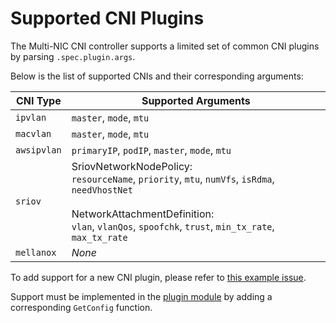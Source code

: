 # Supported CNI Plugins

The Multi-NIC CNI controller supports a limited set of common CNI plugins by parsing `.spec.plugin.args`.

Below is the list of supported CNIs and their corresponding arguments:

| CNI Type   | Supported Arguments                                      |
|------------|----------------------------------------------------------|
| `ipvlan`   | `master`, `mode`, `mtu`                                  |
| `macvlan`  | `master`, `mode`, `mtu`                                  |
| `awsipvlan`| `primaryIP`, `podIP`, `master`, `mode`, `mtu`            |
| `sriov`    | SriovNetworkNodePolicy:<br>`resourceName`, `priority`, `mtu`, `numVfs`, `isRdma`, `needVhostNet` <br><br>NetworkAttachmentDefinition:<br>`vlan`, `vlanQos`, `spoofchk`, `trust`, `min_tx_rate`, `max_tx_rate` |
| `mellanox` | *None*                                                   |

To add support for a new CNI plugin, please refer to [this example issue](https://github.com/foundation-model-stack/multi-nic-cni/issues/179).

Support must be implemented in the [plugin module](https://github.com/foundation-model-stack/multi-nic-cni/blob/main/internal/plugin) by adding a corresponding `GetConfig` function.
